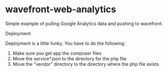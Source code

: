 # wavefront-web-analytics

Simple example of pulling Google Analytics data and pushing to wavefront.

Deployment

Deployment is a little funky. You have to do the following:
1. Make sure you get app the composer files
2. Move the service*.json to the directory for the php file
3. Move the "vendor" directory to the directory where the php file exists


